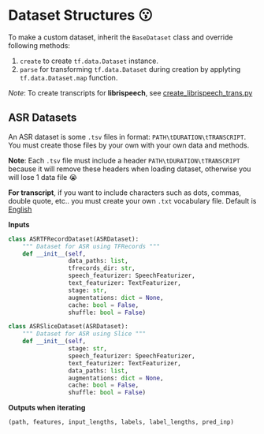 # Dataset Structures :kissing:

To make a custom dataset, inherit the `BaseDataset` class and override following methods:

1. `create` to create `tf.data.Dataset` instance.
2. `parse` for transforming `tf.data.Dataset` during creation by applyting `tf.data.Dataset.map` function.

_Note_: To create transcripts for **librispeech**, see [create_librispeech_trans.py](../../scripts/create_librispeech_trans.py)

## ASR Datasets

An ASR dataset is some `.tsv` files in format: `PATH\tDURATION\tTRANSCRIPT`. You must create those files by your own with your own data and methods.

**Note**: Each `.tsv` file must include a header `PATH\tDURATION\tTRANSCRIPT` because it will remove these headers when loading dataset, otherwise you will lose 1 data file :sob:

**For transcript**, if you want to include characters such as dots, commas, double quote, etc.. you must create your own `.txt` vocabulary file. Default is [English](../featurizers/english.txt)

**Inputs**

```python
class ASRTFRecordDataset(ASRDataset):
    """ Dataset for ASR using TFRecords """
    def __init__(self,
                 data_paths: list,
                 tfrecords_dir: str,
                 speech_featurizer: SpeechFeaturizer,
                 text_featurizer: TextFeaturizer,
                 stage: str,
                 augmentations: dict = None,
                 cache: bool = False,
                 shuffle: bool = False)

class ASRSliceDataset(ASRDataset):
    """ Dataset for ASR using Slice """
    def __init__(self,
                 stage: str,
                 speech_featurizer: SpeechFeaturizer,
                 text_featurizer: TextFeaturizer,
                 data_paths: list,
                 augmentations: dict = None,
                 cache: bool = False,
                 shuffle: bool = False)
```

**Outputs when iterating**

```python
(path, features, input_lengths, labels, label_lengths, pred_inp)
```